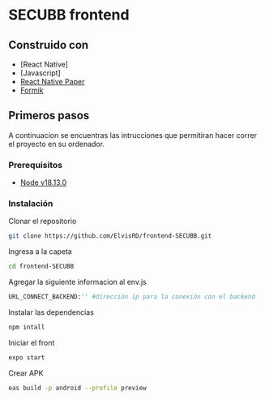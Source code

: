 # SECUBB frontend

## Construido con

  - [React Native]
  - [Javascript]
  - [React Native Paper](https://callstack.github.io/react-native-paper/)
  - [Formik](https://formik.org/)

## Primeros pasos

A continuacion se encuentras las intrucciones que permitiran hacer correr el proyecto en su ordenador.

### Prerequisitos

- [Node v18.13.0](https://nodejs.org/es/)

### Instalación

Clonar el repositorio
```bash
git clone https://github.com/ElvisRD/frontend-SECUBB.git
```
Ingresa a la capeta
```bash
cd frontend-SECUBB
```
Agregar la siguiente informacion al env.js
```bash
URL_CONNECT_BACKEND:'' #dirección ip para la conexión con el backend
```

Instalar las dependencias
```bash
npm intall
```
Iniciar el front
```bash
expo start
```
Crear APK
```bash
eas build -p android --profile preview
```





